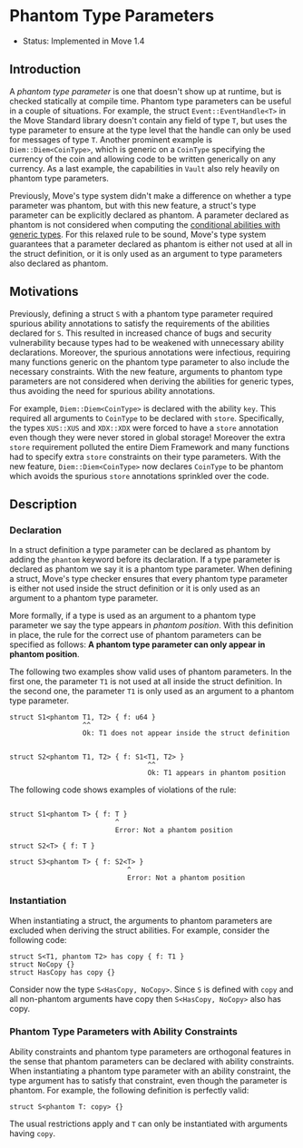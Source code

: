 # Phantom Type Parameters

- Status: Implemented in Move 1.4

## Introduction

A _phantom type parameter_ is one that doesn't show up at runtime, but is checked statically at
compile time. Phantom type parameters can be useful in a couple of situations. For example, the
struct `Event::EventHandle<T>` in the Move Standard library doesn't contain any field of type `T`,
but uses the type parameter to ensure at the type level that the handle can only be used for
messages of type `T`. Another prominent example is `Diem::Diem<CoinType>`, which is generic on a
`CoinType` specifying the currency of the coin and allowing code to be written generically on any
currency. As a last example, the capabilities in `Vault` also rely heavily on phantom type
parameters.

Previously, Move's type system didn't make a difference on whether a type parameter was phantom, but
with this new feature, a struct's type parameter can be explicitly declared as phantom. A parameter
declared as phantom is not considered when computing the
[conditional abilities with generic types](3-abilities.md#Conditional-Abilities-with-Generic-Types).
For this relaxed rule to be sound, Move's type system guarantees that a parameter declared as
phantom is either not used at all in the struct definition, or it is only used as an argument to
type parameters also declared as phantom.

## Motivations

Previously, defining a struct `S` with a phantom type parameter required spurious ability
annotations to satisfy the requirements of the abilities declared for `S`. This resulted in
increased chance of bugs and security vulnerability because types had to be weakened with
unnecessary ability declarations. Moreover, the spurious annotations were infectious, requiring many
functions generic on the phantom type parameter to also include the necessary constraints. With the
new feature, arguments to phantom type parameters are not considered when deriving the abilities for
generic types, thus avoiding the need for spurious ability annotations.

For example, `Diem::Diem<CoinType>` is declared with the ability `key`. This required all arguments
to `CoinType` to be declared with `store`. Specifically, the types `XUS::XUS` and `XDX::XDX` were
forced to have a `store` annotation even though they were never stored in global storage! Moreover
the extra `store` requirement polluted the entire Diem Framework and many functions had to specify
extra `store` constraints on their type parameters. With the new feature, `Diem::Diem<CoinType>` now
declares `CoinType` to be phantom which avoids the spurious `store` annotations sprinkled over the
code.

## Description

### Declaration

In a struct definition a type parameter can be declared as phantom by adding the `phantom` keyword
before its declaration. If a type parameter is declared as phantom we say it is a phantom type
parameter. When defining a struct, Move's type checker ensures that every phantom type parameter is
either not used inside the struct definition or it is only used as an argument to a phantom type
parameter.

More formally, if a type is used as an argument to a phantom type parameter we say the type appears
in _phantom position_. With this definition in place, the rule for the correct use of phantom
parameters can be specified as follows: **A phantom type parameter can only appear in phantom
position**.

The following two examples show valid uses of phantom parameters. In the first one, the parameter
`T1` is not used at all inside the struct definition. In the second one, the parameter `T1` is only
used as an argument to a phantom type parameter.

```
struct S1<phantom T1, T2> { f: u64 }
                  ^^
                  Ok: T1 does not appear inside the struct definition


struct S2<phantom T1, T2> { f: S1<T1, T2> }
                                  ^^
                                  Ok: T1 appears in phantom position
```

The following code shows examples of violations of the rule:

```

struct S1<phantom T> { f: T }
                          ^
                          Error: Not a phantom position

struct S2<T> { f: T }

struct S3<phantom T> { f: S2<T> }
                             ^
                             Error: Not a phantom position
```

### Instantiation

When instantiating a struct, the arguments to phantom parameters are excluded when deriving the
struct abilities. For example, consider the following code:

```
struct S<T1, phantom T2> has copy { f: T1 }
struct NoCopy {}
struct HasCopy has copy {}
```

Consider now the type `S<HasCopy, NoCopy>`. Since `S` is defined with `copy` and all non-phantom
arguments have copy then `S<HasCopy, NoCopy>` also has copy.

### Phantom Type Parameters with Ability Constraints

Ability constraints and phantom type parameters are orthogonal features in the sense that phantom
parameters can be declared with ability constraints. When instantiating a phantom type parameter
with an ability constraint, the type argument has to satisfy that constraint, even though the
parameter is phantom. For example, the following definition is perfectly valid:

```
struct S<phantom T: copy> {}
```

The usual restrictions apply and `T` can only be instantiated with arguments having `copy`.
